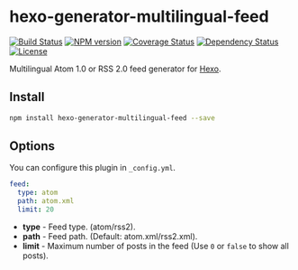 # hexo-generator-multilingual-feed

[![Build Status](https://travis-ci.org/ahaasler/hexo-generator-multilingual-feed.svg?branch=master)](https://travis-ci.org/ahaasler/hexo-generator-multilingual-feed)
[![NPM version](https://badge.fury.io/js/hexo-generator-multilingual-feed.svg)](http://badge.fury.io/js/hexo-generator-multilingual-feed)
[![Coverage Status](https://img.shields.io/coveralls/ahaasler/hexo-generator-multilingual-feed.svg)](https://coveralls.io/r/ahaasler/hexo-generator-multilingual-feed?branch=master)
[![Dependency Status](https://gemnasium.com/ahaasler/hexo-generator-multilingual-feed.svg)](https://gemnasium.com/ahaasler/hexo-generator-multilingual-feed)
[![License](https://img.shields.io/badge/license-MIT%20License-blue.svg)](LICENSE)

Multilingual Atom 1.0 or RSS 2.0 feed generator for [Hexo](http://hexo.io).

## Install

``` bash
npm install hexo-generator-multilingual-feed --save
```

## Options

You can configure this plugin in `_config.yml`.

``` yaml
feed:
  type: atom
  path: atom.xml
  limit: 20
```

- **type** - Feed type. (atom/rss2).
- **path** - Feed path. (Default: atom.xml/rss2.xml).
- **limit** - Maximum number of posts in the feed (Use `0` or `false` to show all posts).
